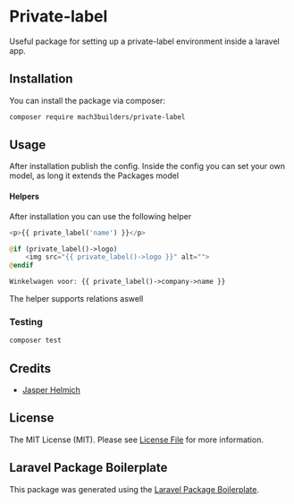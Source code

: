 # Private-label
Useful package for setting up a private-label environment inside a laravel app.

## Installation

You can install the package via composer:

```bash
composer require mach3builders/private-label
```

## Usage

After installation publish the config.
Inside the config you can set your own model, as long it extends the Packages model

#### Helpers

After installation you can use the following helper

``` php
<p>{{ private_label('name') }}</p>

@if (private_label()->logo)
    <img src="{{ private_label()->logo }}" alt="">
@endif

Winkelwagen voor: {{ private_label()->company->name }}
```
The helper supports relations aswell

### Testing

``` bash
composer test
```

## Credits

- [Jasper Helmich](https://github.com/mach3builders)

## License

The MIT License (MIT). Please see [License File](LICENSE.md) for more information.

## Laravel Package Boilerplate

This package was generated using the [Laravel Package Boilerplate](https://laravelpackageboilerplate.com).
